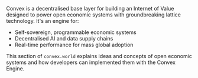 Convex is a decentralised base layer for building an Internet of Value designed to power open economic systems with groundbreaking lattice technology.  It's an engine for:
- Self-sovereign, programmable economic systems
- Decentralised AI and data supply chains
- Real-time performance for mass global adoption

This section of `convex.world` explains ideas and concepts of open economic systems and how developers can implemented them with the Convex Engine.
